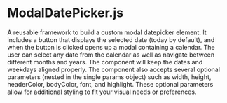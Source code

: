 # ModalDatePicker.js
A reusable framework to build a custom modal datepicker element. It includes a button that displays the selected date (today by default), and when 
the button is clicked opens up a modal containing a calendar. The user can select any date from the calendar as well as navigate between different months and years. 
The component will keep the dates and weekdays aligned properly.
The component also accepts several optional parameters (nested in the single params object) such as width, height, headerColor, bodyColor, font, and highlight. 
These optional parameters allow for additional styling to fit your visual needs or preferences.
